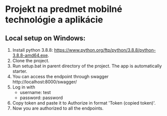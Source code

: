 # Projekt na predmet mobilné technológie a aplikácie

## Local setup on Windows:
1. Install python 3.8.8: https://www.python.org/ftp/python/3.8.8/python-3.8.8-amd64.exe.
2. Clone the project.
3. Run setup.bat in parent directory of the project. The app is automatically starter.
4. You can access the endpoint through swagger http://localhost:8000/swagger/
5. Log in with 
    -   username: test
    -   password: password
6. Copy token and paste it to Authorize in format 'Token (copied token)'.
7. Now you are authorized to all the endpoints.